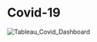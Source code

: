 # Covid-19



![Tableau_Covid_Dashboard](https://user-images.githubusercontent.com/55522551/151695405-e73af27b-518e-44a3-9a43-65bfdb9afba2.png)
